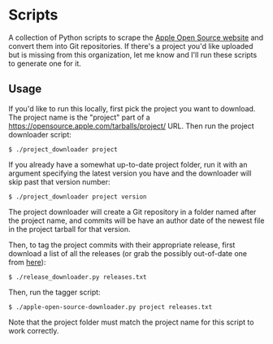 # Scripts

A collection of Python scripts to scrape the [Apple Open Source website](https://opensource.apple.com) and convert them into Git repositories. If there's a project you'd like uploaded but is missing from this organization, let me know and I'll run these scripts to generate one for it.

## Usage

If you'd like to run this locally, first pick the project you want to download. The project name is the "project" part of a https://opensource.apple.com/tarballs/project/ URL. Then run the project downloader script:

```console
$ ./project_downloader project
```

If you already have a somewhat up-to-date project folder, run it with an argument specifying the latest version you have and the downloader will skip past that version number:

```console
$ ./project_downloader project version
```

The project downloader will create a Git repository in a folder named after the project name, and commits will be have an author date of the newest file in the project tarball for that version.

Then, to tag the project commits with their appropriate release, first download a list of all the releases (or grab the possibly out-of-date one from [here](https://github.com/apple-open-source-mirror/releases)):

```console
$ ./release_downloader.py releases.txt
```

Then, run the tagger script:

```console
$ ./apple-open-source-downloader.py project releases.txt
```

Note that the project folder must match the project name for this script to work correctly.
